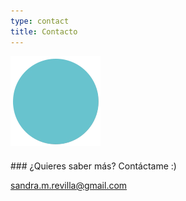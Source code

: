 ```yaml
---
type: contact
title: Contacto
---
```


<div style="align: center; margin-bottom:4%;">
<img src="/images/send140px.gif" alt="email" >
</div>
### ¿Quieres saber más? Contáctame :)

sandra.m.revilla@gmail.com


